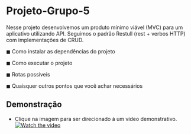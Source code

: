# Projeto-Grupo-5

Nesse projeto desenvolvemos um produto mínimo viável (MVC) para um aplicativo utilizando API.
Seguimos o padrão Restull (rest + verbos HTTP) com implementações de CRUD. 

◼ Como instalar as dependências do projeto

◼ Como executar o projeto

◼ Rotas possíveis

◼ Quaisquer outros pontos que você achar necessários


## Demonstração
- Clique na imagem para ser direcionado à um vídeo demonstrativo.
[![Watch the video](https://github.com/Pamela-fc/CRUD-API-S6/blob/main/demonstra%C3%A7%C3%A3o.jpg?raw=true)](https://youtu.be/3AdF1x1pjNM)
